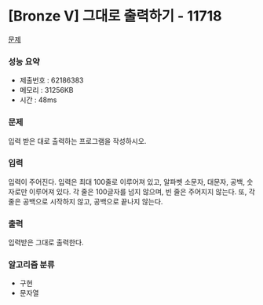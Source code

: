 # [Bronze V] 그대로 출력하기 - 11718
<a href="https://www.acmicpc.net/problem/11718">문제</a>

### 성능 요약
- 제출번호 : 62186383 <br>
- 메모리 : 31256KB <br>
- 시간 : 48ms

### 문제
입력 받은 대로 출력하는 프로그램을 작성하시오.

### 입력
입력이 주어진다. 입력은 최대 100줄로 이루어져 있고, 알파벳 소문자, 대문자, 공백, 숫자로만 이루어져 있다. 각 줄은 100글자를 넘지 않으며, 빈 줄은 주어지지 않는다. 또, 각 줄은 공백으로 시작하지 않고, 공백으로 끝나지 않는다.

### 출력
입력받은 그대로 출력한다.

### 알고리즘 분류
- 구현
- 문자열
